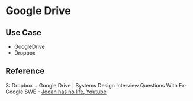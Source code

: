 # Google Drive

## Use Case

- GoogleDrive
- Dropbox

## Reference

3: Dropbox + Google Drive | Systems Design Interview Questions With Ex-Google SWE - [Jodan has no life, Youtube](https://youtu.be/4wIU4rTV-JU?si=6iqeoCs23z6uMxXc)
